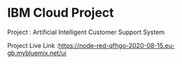 # IBM Cloud Project

Project : Artificial Intelligent Customer Support System

Project Live Link :https://node-red-qfhgo-2020-08-15.eu-gb.mybluemix.net/ui
